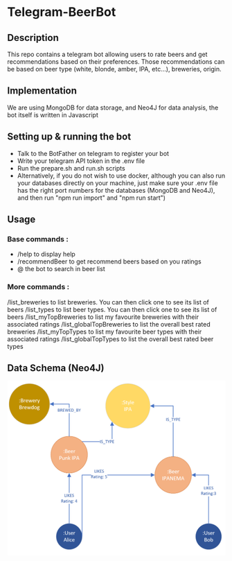# Telegram-BeerBot

## Description

This repo contains a telegram bot allowing users to rate beers and get recommendations based on their preferences. Those recommendations can be based on beer type (white, blonde, amber, IPA, etc...), breweries, origin. 

## Implementation

We are using MongoDB for data storage, and Neo4J for data analysis, the bot itself is written in Javascript

## Setting up & running the bot

- Talk to the BotFather on telegram to register your bot
- Write your telegram API token in the .env file
- Run the prepare.sh and run.sh scripts 
- Alternatively, if you do not wish to use docker, although you can also run your databases directly on your machine, just make sure your .env file has the right port numbers for the databases (MongoDB and Neo4J), and then run "npm run import" and "npm run start")

## Usage
### Base commands :
- /help to display help
- /recommendBeer to get recommend beers based on you ratings
- @ the bot to search in beer list

### More commands :
/list_breweries to list breweries. You can then click one to see its list of beers
/list_types to list beer types. You can then click one to see its list of beers
/list_myTopBreweries to list my favourite breweries with their associated ratings
/list_globalTopBreweries to list the overall best rated breweries
/list_myTopTypes to list my favourite beer types with their associated ratings
/list_globalTopTypes to list the overall best rated beer types


 
## Data Schema (Neo4J)

![Schema](Data_Graph.PNG?raw=true "Title")
